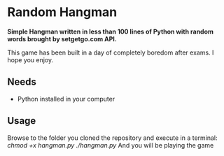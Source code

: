 Random Hangman
==============

**Simple Hangman written in less than 100 lines of Python with random words brought by setgetgo.com API.**

This game has been built in a day of completely boredom after exams. I hope you enjoy.

Needs
--------------
- Python installed in your computer

Usage
--------------
Browse to the folder you cloned the repository and execute in a terminal:
*chmod +x hangman.py*
*./hangman.py*
And you will be playing the game
